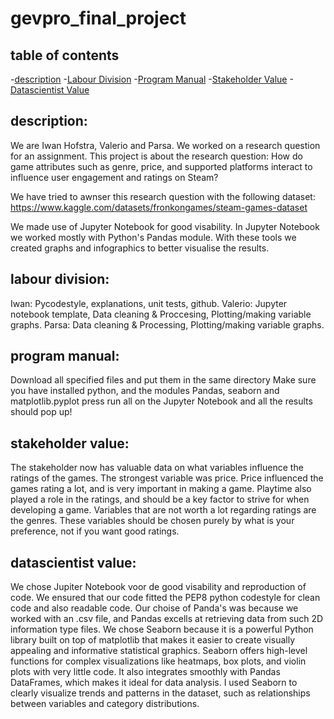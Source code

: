 # gevpro_final_project

## table of contents

-[description](#description)
-[Labour Division](#labour-division)
-[Program Manual](#program-manual)
-[Stakeholder Value](#stakeholder-value)
-[Datascientist Value](#datascientist-value)

## description:
We are Iwan Hofstra, Valerio and Parsa. We worked on a research question for an assignment.
This project is about the research question:  How do game attributes such as genre, price, and supported platforms interact to influence user engagement and ratings on Steam?​

We have tried to awnser this research question with the following dataset:
https://www.kaggle.com/datasets/fronkongames/steam-games-dataset

We made use of Jupyter Notebook for good visability. In Jupyter Notebook we worked mostly with Python's Pandas module. With these tools we created graphs and infographics to better visualise the results.

## labour division:

Iwan: Pycodestyle, explanations, unit tests, github.
Valerio: Jupyter notebook template, Data cleaning & Proccesing, Plotting/making variable graphs.
Parsa: Data cleaning & Processing, Plotting/making variable graphs.

## program manual:
Download all specified files and put them in the same directory
Make sure you have installed python, and the modules Pandas, seaborn and matplotlib.pyplot
press run all on the Jupyter Notebook and all the results should pop up!

## stakeholder value:
The stakeholder now has valuable data on what variables influence the ratings of the games. The strongest variable was price. Price influenced the games rating a lot, and is very important in making a game. Playtime also played a role in the ratings, and should be a key factor to strive for when developing a game. Variables that are not worth a lot regarding ratings are the genres. These variables should be chosen purely by what is your preference, not if you want good ratings. 


## datascientist value:
We chose Jupiter Notebook voor de good visability and reproduction of code. We ensured that our code fitted the PEP8 python codestyle for clean code and also readable code. Our choise of Panda's was because we worked with an .csv file, and Pandas excells at retrieving data from such 2D information type files. We chose Seaborn because it is a powerful Python library built on top of matplotlib that makes it easier to create visually appealing and informative statistical graphics. Seaborn offers high-level functions for complex visualizations like heatmaps, box plots, and violin plots with very little code. It also integrates smoothly with Pandas DataFrames, which makes it ideal for data analysis. I used Seaborn to clearly visualize trends and patterns in the dataset, such as relationships between variables and category distributions.